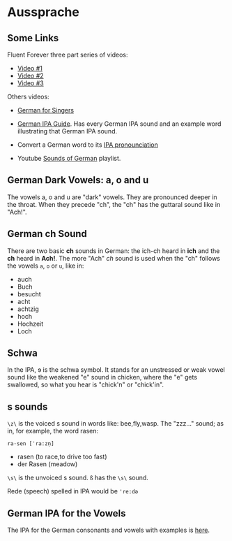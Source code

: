 # Aussprache

## Some Links

Fluent Forever three part series of videos:

- [Video #1](https://www.youtube.com/watch?v=mzrLZi6fipA)
- [Video #2](https://www.youtube.com/watch?v=kEHfUKJ_yms)
- [Video #3](https://www.youtube.com/watch?v=Pg2NMEONKxk)

Others videos:

- [German for Singers](https://www.youtube.com/@GermanforSingers)

- [German IPA Guide](https://blog.collinsdictionary.com/ipa-pronunciation-guide-german/). Has every German IPA sound and an example word
  illustrating that German IPA sound.

- Convert a German word to its [IPA pronounciation](https://unalengua.com/ipa?ttsLocale=de-DE&voiceId=Marlene&sl=de)

- Youtube [Sounds of German](https://www.youtube.com/playlist?list=PLM9N2zvFTBQ-ZEbNEiOQh1mtYTQ9Ybk4a) playlist. 

## German Dark Vowels: a, o and u

The vowels a, o and u are "dark" vowels. They are pronounced deeper in the throat. When they precede "ch", the "ch" has
the guttaral sound like in "Ach!".

## German ch Sound

There are two basic **ch** sounds in German: the ich-ch heard in **ich** and the **ch** heard in **Ach!**. The more "Ach" *ch* sound is used
when the "ch" follows the vowels `a`, `o` or `u`, like in:

- auch
- Buch
- besucht
- acht
- achtzig
- hoch
- Hochzeit
- Loch

## Schwa

In the IPA, &#x258; is the schwa symbol. It stands for an unstressed or weak vowel sound like the weakened "e" sound in chicken, where the "e" gets
swallowed, so what you hear is "chick'n" or "chick'in".

## s sounds

`\z\` is the voiced s sound in words like: bee,fly,wasp. The "zzz..." sound; as in, for example, the word rasen:

```
ra·sen [ˈra:zn̩]
```

- rasen (to race,to drive too fast)
- der Rasen (meadow)

`\s\` is the unvoiced s sound. `ß` has the `\s\` sound.

Rede (speech) spelled in IPA would be `'re:də`

## German IPA for the Vowels

The IPA for the German consonants and vowels with examples is [here](https://en.wikipedia.org/wiki/Help:IPA/Standard_German). 
